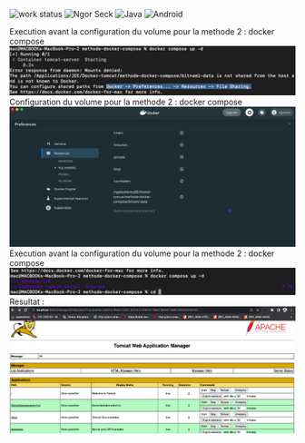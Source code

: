 ![work status](https://img.shields.io/badge/work-on%20progress-red.svg) 
![Ngor Seck](https://img.shields.io/badge/Ngor%20Seck-Java-green) 
![Java](https://img.shields.io/badge/Ngor%20Seck-Spring%20boot-yellowgreen)
![Android](https://img.shields.io/badge/Ngor%20Seck-Android-blue)

Execution avant la configuration du volume pour la methode 2 : docker compose
![alt text](https://github.com/ngorseck/docker-tocat-server/blob/main/methode-docker-compose/1.png?raw=true)
Configuration du volume pour la methode 2 : docker compose
![alt text](https://github.com/ngorseck/docker-tocat-server/blob/main/methode-docker-compose/2.png?raw=true)
Execution avant la configuration du volume pour la methode 2 : docker compose
![alt text](https://github.com/ngorseck/docker-tocat-server/blob/main/methode-docker-compose/3.png?raw=true)
Resultat :
![alt text](https://github.com/ngorseck/docker-tocat-server/blob/main/methode-docker-compose/4.png?raw=true)